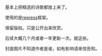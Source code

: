 基本上把精选的诗歌都放上来了。

使用的是[repress](https://rspress.dev/zh/)框架。

保留版权。只是公开出来欣赏。

后续大概几个月或者一年更新一次。就这些。

封面图片不知道作者是谁，如有影响请来信告知。
